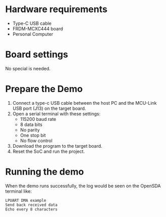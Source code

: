 Hardware requirements
===================
- Type-C USB cable
- FRDM-MCXC444 board
- Personal Computer

Board settings
============
No special is needed.

Prepare the Demo
===============
1.  Connect a type-c USB cable between the host PC and the MCU-Link USB port (J13) on the target board.
2.  Open a serial terminal with these settings:
    - 115200 baud rate
    - 8 data bits
    - No parity
    - One stop bit
    - No flow control
3.  Download the program to the target board.
4.  Reset the SoC and run the project.

Running the demo
===============
When the demo runs successfully, the log would be seen on the OpenSDA terminal like:

~~~~~~~~~~~~~~~~~~~~~~~~~~~
LPUART DMA example
Send back received data
Echo every 8 characters
~~~~~~~~~~~~~~~~~~~~~~~~~~~
